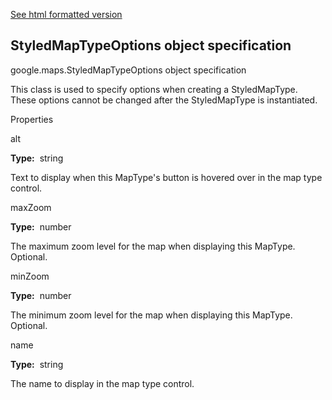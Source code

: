 [See html formatted version](https://huasofoundries.github.io/google-maps-documentation/StyledMapTypeOptions.html)


StyledMapTypeOptions object specification
-----------------------------------------

google.maps.StyledMapTypeOptions object specification

This class is used to specify options when creating a StyledMapType. These options cannot be changed after the StyledMapType is instantiated.

Properties

alt

**Type:**  string

Text to display when this MapType's button is hovered over in the map type control.

maxZoom

**Type:**  number

The maximum zoom level for the map when displaying this MapType. Optional.

minZoom

**Type:**  number

The minimum zoom level for the map when displaying this MapType. Optional.

name

**Type:**  string

The name to display in the map type control.